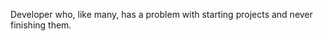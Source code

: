 Developer who, like many, has a problem with starting projects and never finishing them.
<!---
rio-snake/rio-snake is a ✨ special ✨ repository because its `README.md` (this file) appears on your GitHub profile.
You can click the Preview link to take a look at your changes.
--->
